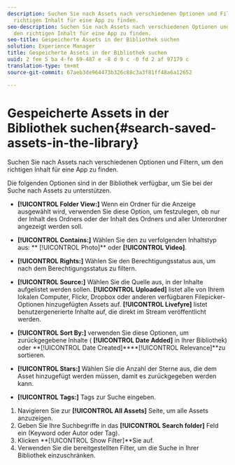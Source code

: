 ```yaml
---
description: Suchen Sie nach Assets nach verschiedenen Optionen und Filtern, um den
  richtigen Inhalt für eine App zu finden.
seo-description: Suchen Sie nach Assets nach verschiedenen Optionen und Filtern, um
  den richtigen Inhalt für eine App zu finden.
seo-title: Gespeicherte Assets in der Bibliothek suchen
solution: Experience Manager
title: Gespeicherte Assets in der Bibliothek suchen
uuid: 2 fee 5 ba 4-fe 69-487 e -8 d 9 c -0 fd 2 af 97179 c
translation-type: tm+mt
source-git-commit: 67aeb3de964473b326c88c3a3f81ff48a6a12652

---
```



# Gespeicherte Assets in der Bibliothek suchen{#search-saved-assets-in-the-library}

Suchen Sie nach Assets nach verschiedenen Optionen und Filtern, um den richtigen Inhalt für eine App zu finden.

Die folgenden Optionen sind in der Bibliothek verfügbar, um Sie bei der Suche nach Assets zu unterstützen.

* **[!UICONTROL Folder View:]** Wenn ein Ordner für die Anzeige ausgewählt wird, verwenden Sie diese Option, um festzulegen, ob nur der Inhalt des Ordners oder der Inhalt des Ordners und aller Unterordner angezeigt werden soll.
* **[!UICONTROL Contains:]** Wählen Sie den zu verfolgenden Inhaltstyp aus: ** [!UICONTROL Photo]** oder **[!UICONTROL Video]**.

* **[!UICONTROL Rights:]** Wählen Sie den Berechtigungsstatus aus, um nach dem Berechtigungsstatus zu filtern.
* **[!UICONTROL Source:]** Wählen Sie die Quelle aus, in der Inhalte aufgelistet werden sollen. **[!UICONTROL Uploaded]** listet alle von Ihrem lokalen Computer, Flickr, Dropbox oder anderen verfügbaren Filepicker-Optionen hinzugefügten Assets auf. **[!UICONTROL Livefyre]** listet benutzergenerierte Inhalte auf, die direkt im Stream veröffentlicht werden.

* **[!UICONTROL Sort By:]** verwenden Sie diese Optionen, um zurückgegebene Inhalte ( **[!UICONTROL Date Added]** in Ihrer Bibliothek) oder **[!UICONTROL Date Created]****[!UICONTROL Relevance]**zu sortieren.

* **[!UICONTROL Stars:]** Wählen Sie die Anzahl der Sterne aus, die dem Asset hinzugefügt werden müssen, damit es zurückgegeben werden kann.
* **[!UICONTROL Tags:]** Tags zur Suche eingeben.

1. Navigieren Sie zur **[!UICONTROL All Assets]** Seite, um alle Assets anzuzeigen.
1. Geben Sie Ihre Suchbegriffe in das **[!UICONTROL Search folder]** Feld ein (Keyword oder Autor oder Tag).
1. Klicken **[!UICONTROL Show Filter]**Sie auf.
1. Verwenden Sie die bereitgestellten Filter, um die Suche in Ihrer Bibliothek einzuschränken.
